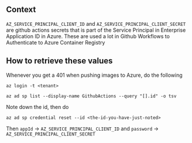 ## Context

`AZ_SERVICE_PRINCIPAL_CLIENT_ID` and `AZ_SERVICE_PRINCIPAL_CLIENT_SECRET` are github actions secrets that is part of the Service Principal in Enterprise Application ID in Azure. These are used a lot in Github Workflows to Authenticate to Azure Container Registry

## How to retrieve these values

Whenever you get a 401 when pushing images to Azure, do the following

```
az login -t <tenant>

az ad sp list --display-name GithubActions --query "[].id" -o tsv
```

Note down the id, then do

```
az ad sp credential reset --id <the-id-you-have-just-noted>
```

Then `appId` -> `AZ_SERVICE_PRINCIPAL_CLIENT_ID` and `password` -> `AZ_SERVICE_PRINCIPAL_CLIENT_SECRET`
